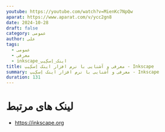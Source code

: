 ```yaml
---
youtube: https://youtube.com/watch?v=MienKc7NpQw
aparat: https://www.aparat.com/v/ycc2gn8
date: 2024-10-28
draft: false
category: عمومی
author: علی
tags:
  - عمومی
  - معرفی
  - inkscape_اینک_اِسکِیپ
title: معرفی و آشنایی با نرم افزار اینک اِسکِیپ - Inkscape
summary: معرفی و آشنایی با نرم افزار اینک اِسکِیپ - Inkscape
duration: 131
---
```

# لینک های مرتبط
- https://inkscape.org